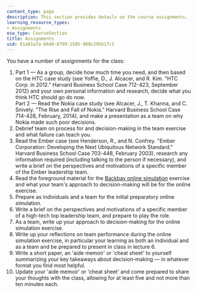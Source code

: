 ```yaml
---
content_type: page
description: This section provides details on the course assignments.
learning_resource_types:
- Assignments
ocw_type: CourseSection
title: Assignments
uid: 81a01a7a-b6d0-8799-1585-908c295b17c1
---
```


You have a number of assignments for the class:

1.  Part 1 — As a group, decide how much time you need, and then based on the HTC case study (see Yoffie, D., J. Alcacer, and R. Kim. "HTC Corp. in 2012." Harvard Business School Case 712-423, September 2012) and your own personal information and research, decide what you think HTC should go do now.  
    Part 2 — Read the Nokia case study (see Alcacer, J., T. Khanna, and C. Snively. "The Rise and Fall of Nokia." Harvard Business School Case 714-428, February, 2014), and make a presentation as a team on why Nokia made such poor decisions.
2.  Debrief team on process for and decision-making in the team exercise and what failure can teach you.
3.  Read the Ember case (see Henderson, R., and N. Confrey. "Ember Corporation: Developing the Next Ubiquitous Network Standard." Harvard Business School Case 703-448, February 2003), research any information required (including talking to the person if necessary), and write a brief on the perspectives and motivations of a specific member of the Ember leadership team.
4.  Read the foreground material for the [Backbay online simulation](http://forio.com/simulate/forio/innovation-demo/simulation/index.html#) exercise and what your team's approach to decision-making will be for the onilne exercise.
5.  Prepare as individuals and a team for the initial preparatory online simulation.
6.  Write a brief on the perspectives and motivations of a specific member of a high-tech top leadership team, and prepare to play the role.
7.  As a team, write up your approach to decision-making for the online simulation exercise.
8.  Write up your reflections on team performance during the online simulation exercise, in particular your learning as both an individual and as a team and be prepared to present in class in lecture 6.
9.  Write a short paper, an 'aide memoir' or 'cheat sheet' to yourself summarizing your key takeaways about decision-making — in whatever format you find most helpful.
10.  Update your 'aide memoir' or 'cheat sheet' and come prepared to share your thoughts with the class, allowing for at least five and not more than ten minutes each.